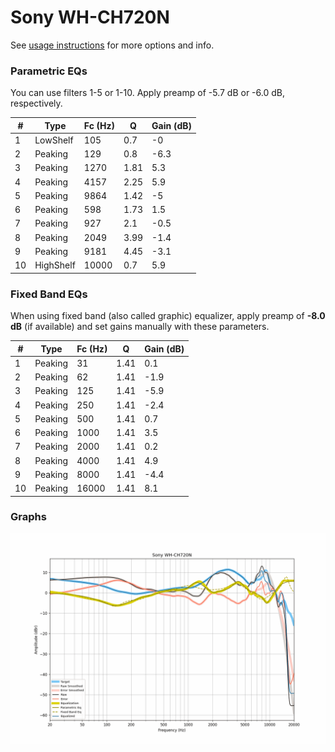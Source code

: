 # Sony WH-CH720N
See [usage instructions](https://github.com/jaakkopasanen/AutoEq#usage) for more options and info.

### Parametric EQs
You can use filters 1-5 or 1-10. Apply preamp of -5.7 dB or -6.0 dB, respectively.

|   # | Type      |   Fc (Hz) |    Q |   Gain (dB) |
|-----|-----------|-----------|------|-------------|
|   1 | LowShelf  |       105 | 0.7  |        -0   |
|   2 | Peaking   |       129 | 0.8  |        -6.3 |
|   3 | Peaking   |      1270 | 1.81 |         5.3 |
|   4 | Peaking   |      4157 | 2.25 |         5.9 |
|   5 | Peaking   |      9864 | 1.42 |        -5   |
|   6 | Peaking   |       598 | 1.73 |         1.5 |
|   7 | Peaking   |       927 | 2.1  |        -0.5 |
|   8 | Peaking   |      2049 | 3.99 |        -1.4 |
|   9 | Peaking   |      9181 | 4.45 |        -3.1 |
|  10 | HighShelf |     10000 | 0.7  |         5.9 |

### Fixed Band EQs
When using fixed band (also called graphic) equalizer, apply preamp of **-8.0 dB** (if available) and set gains manually with these parameters.

|   # | Type    |   Fc (Hz) |    Q |   Gain (dB) |
|-----|---------|-----------|------|-------------|
|   1 | Peaking |        31 | 1.41 |         0.1 |
|   2 | Peaking |        62 | 1.41 |        -1.9 |
|   3 | Peaking |       125 | 1.41 |        -5.9 |
|   4 | Peaking |       250 | 1.41 |        -2.4 |
|   5 | Peaking |       500 | 1.41 |         0.7 |
|   6 | Peaking |      1000 | 1.41 |         3.5 |
|   7 | Peaking |      2000 | 1.41 |         0.2 |
|   8 | Peaking |      4000 | 1.41 |         4.9 |
|   9 | Peaking |      8000 | 1.41 |        -4.4 |
|  10 | Peaking |     16000 | 1.41 |         8.1 |

### Graphs
![](./Sony%20WH-CH720N.png)

